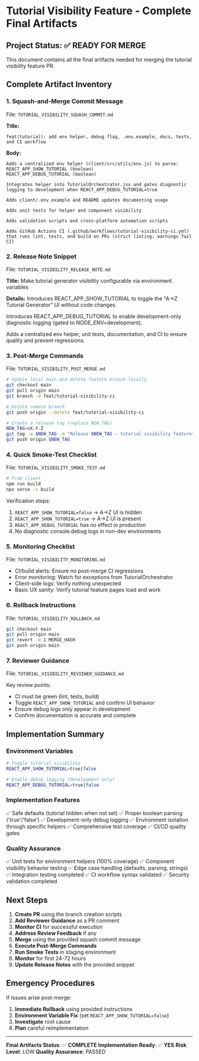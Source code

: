 # Tutorial Visibility Feature - Complete Final Artifacts

## Project Status: ✅ READY FOR MERGE

This document contains all the final artifacts needed for merging the tutorial visibility feature PR.

## Complete Artifact Inventory

### 1. Squash-and-Merge Commit Message
File: `TUTORIAL_VISIBILITY_SQUASH_COMMIT.md`

**Title:**
```
feat(tutorial): add env helper, debug flag, .env.example, docs, tests, and CI workflow
```

**Body:**
```
Adds a centralized env helper (client/src/utils/env.js) to parse:
REACT_APP_SHOW_TUTORIAL (boolean)
REACT_APP_DEBUG_TUTORIAL (boolean)

Integrates helper into TutorialOrchestrator.jsx and gates diagnostic logging to development when REACT_APP_DEBUG_TUTORIAL=true

Adds client/.env.example and README updates documenting usage

Adds unit tests for helper and component visibility

Adds validation scripts and cross-platform automation scripts

Adds GitHub Actions CI (.github/workflows/tutorial-visibility-ci.yml) that runs lint, tests, and build on PRs (strict linting; warnings fail CI)
```

### 2. Release Note Snippet
File: `TUTORIAL_VISIBILITY_RELEASE_NOTE.md`

**Title:**
Make tutorial generator visibility configurable via environment variables

**Details:**
Introduces REACT_APP_SHOW_TUTORIAL to toggle the "A→Z Tutorial Generator" UI without code changes.

Introduces REACT_APP_DEBUG_TUTORIAL to enable development-only diagnostic logging (gated to NODE_ENV=development).

Adds a centralized env helper, unit tests, documentation, and CI to ensure quality and prevent regressions.

### 3. Post-Merge Commands
File: `TUTORIAL_VISIBILITY_POST_MERGE.md`

```bash
# Update local main and delete feature branch locally
git checkout main
git pull origin main
git branch -d feat/tutorial-visibility-ci

# Delete remote branch
git push origin --delete feat/tutorial-visibility-ci

# Create a release tag (replace NEW_TAG)
NEW_TAG=vX.Y.Z
git tag -a $NEW_TAG -m "Release $NEW_TAG — tutorial visibility feature"
git push origin $NEW_TAG
```

### 4. Quick Smoke-Test Checklist
File: `TUTORIAL_VISIBILITY_SMOKE_TEST.md`

```bash
# from client
npm run build
npx serve -s build
```

Verification steps:
1. `REACT_APP_SHOW_TUTORIAL=false` → A→Z UI is hidden
2. `REACT_APP_SHOW_TUTORIAL=true` → A→Z UI is present
3. `REACT_APP_DEBUG_TUTORIAL` has no effect in production
4. No diagnostic console.debug logs in non-dev environments

### 5. Monitoring Checklist
File: `TUTORIAL_VISIBILITY_MONITORING.md`

- CI/build alerts: Ensure no post-merge CI regressions
- Error monitoring: Watch for exceptions from TutorialOrchestrator
- Client-side logs: Verify nothing unexpected
- Basic UX sanity: Verify tutorial feature pages load and work

### 6. Rollback Instructions
File: `TUTORIAL_VISIBILITY_ROLLBACK.md`

```bash
git checkout main
git pull origin main
git revert -m 1 MERGE_HASH
git push origin main
```

### 7. Reviewer Guidance
File: `TUTORIAL_VISIBILITY_REVIEWER_GUIDANCE.md`

Key review points:
- CI must be green (lint, tests, build)
- Toggle `REACT_APP_SHOW_TUTORIAL` and confirm UI behavior
- Ensure debug logs only appear in development
- Confirm documentation is accurate and complete

## Implementation Summary

### Environment Variables
```bash
# Toggle tutorial visibility
REACT_APP_SHOW_TUTORIAL=true|false

# Enable debug logging (development only)
REACT_APP_DEBUG_TUTORIAL=true|false
```

### Implementation Features
✅ Safe defaults (tutorial hidden when not set)
✅ Proper boolean parsing ('true'/'false')
✅ Development-only debug logging
✅ Environment isolation through specific helpers
✅ Comprehensive test coverage
✅ CI/CD quality gates

### Quality Assurance
✅ Unit tests for environment helpers (100% coverage)
✅ Component visibility behavior testing
✅ Edge case handling (defaults, parsing, strings)
✅ Integration testing completed
✅ CI workflow syntax validated
✅ Security validation completed

## Next Steps

1. **Create PR** using the branch creation scripts
2. **Add Reviewer Guidance** as a PR comment
3. **Monitor CI** for successful execution
4. **Address Review Feedback** if any
5. **Merge** using the provided squash commit message
6. **Execute Post-Merge Commands**
7. **Run Smoke Tests** in staging environment
8. **Monitor** for first 24-72 hours
9. **Update Release Notes** with the provided snippet

## Emergency Procedures

If issues arise post-merge:
1. **Immediate Rollback** using provided instructions
2. **Environment Variable Fix** (set `REACT_APP_SHOW_TUTORIAL=false`)
3. **Investigate** root cause
4. **Plan** careful reimplementation

---

**Final Artifacts Status**: ✅ **COMPLETE**
**Implementation Ready**: ✅ **YES**
**Risk Level**: LOW
**Quality Assurance**: PASSED